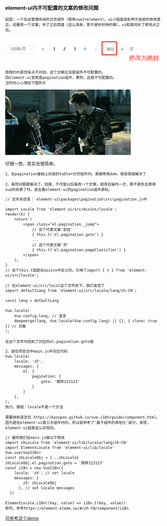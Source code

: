 ### element-ui内不可配置的文案的修改问题

    起因：一个后台管理系统的分页组件（使用vue2+element）。ui小姐姐收到甲方爸爸的修改意见，说要改一个文案。听了之后窃喜（这么简单，那不是秒秒钟的事），ui和我同步了修改点之后。
![](./../images/jump.png)

    隐隐约约感觉有点不对劲。这个文案应该是组件不可配置的。
    回element-ui官网查pagination组件，果然，这是不可配置的。
    当时内心心情如下图所示

![雷佳音。我尼玛](./../images/nima.gif)

仔细一想，其实也很简单。

```
1、在pagination基础上封装的table+分页组件内，直接修改dom，很容易就解决了

2、虽然问题是解决了。但是，不可能以后每改一个文案，就得去操作一次，那不是失去使用vue的初衷了吗，遂去看element-ui的pagination组件源码。
```

```
// 文件夹目录： element-ui\packages\pagination\src\pagination.js中

import Locale from 'element-ui/src/mixins/locale';
render(h) {
    return (
        <span class="el-pagination__jump">
            // 这个代表文案'前往'
            { this.t('el.pagination.goto') }
            ...
            // 这个代表文案'页'
            { this.t('el.pagination.pageClassifier') }
        </span>
    );
}
// 这个this.t就是在mixins中定义的。引用了import { t } from 'element-ui/src/locale';

// 在element-ui/src/local这个文件夹下。我们发现了
import defaultLang from 'element-ui/src/locale/lang/zh-CN';

const lang = defaultLang

Vue.locale(
    Vue.config.lang, // 语言
    deepmerge(lang, Vue.locale(Vue.config.lang) || {}, { clone: true }) // 对象
);

在这个文件内找到了对应的el.pagination.goto值
```

```
2、遂在项目当中main.js中对应代码
Vue.locale(
    locale: 'zh',
    messages: {
        el: {
            pagination: {
                goto: '跳转123123'
            }
        }
    }, 
);
执行。报错：locale不是一个方法

需要用到语言包 https://kazupon.github.io/vue-i18n/guide/component.html。因为是在element-ui第三方组件内的。所以就参考了'基于组件的本地化'部分，发现，element-ui就是这么实现的。

```

```
// 最终我们在main.js做以下修改
import zhLocale from 'element-ui/lib/locale/lang/zh-CN'
import ElementLocale from 'element-ui/lib/locale'
Vue.use(VueI18n)
const zhLocaleObj = {...zhLocale}
zhLocaleObj.el.pagination.goto = '跳转123123'
const i18n = new VueI18n({
    locale: 'zh', // set locale
    messages: {
        zh: zhLocaleObj
      }, // set locale messages
  })
  
ElementLocale.i18n((key, value) => i18n.t(key, value))
即可。参考https://element.eleme.io/#/zh-CN/component/i18n
```

[可参考这个demo](https://github.com/benfangdesaozhu/study/tree/master/webpack/test)